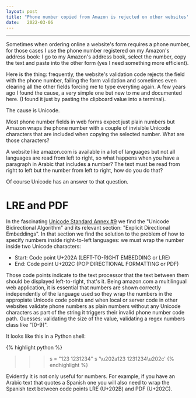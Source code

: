 ```yaml
---
layout: post
title: "Phone number copied from Amazon is rejected on other websites' forms"
date:   2022-03-06
---
```


---

Sometimes when ordering online a website's form requires a phone number, for those cases I use the phone number registered on my Amazon's address book: I go to my Amazon's address book, select the number, copy the text and paste into the other form (yes I need something more efficient). 

Here is the thing: frequently, the website's validation code rejects the field with the phone number, failing the form validation and sometimes even clearing all the other fields forcing me to type everyting again. A few years ago I found the cause, a very simple one but new to me and documented here. (I found it just by pasting the clipboard value into a terminal).

The cause is Unicode.

Most phone number fields in web forms expect just plain numbers but Amazon wraps the phone number with a couple of invisible Unicode characters that are included when copying the selected number. What are those characters?

A website like amazon.com is available in a lot of languages but not all languages are read from left to right, so what happens when you have a paragraph in Arabic that includes a number? The text must be read from right to left but the number from left to right, how do you do that?

Of course Unicode has an answer to that question.

# LRE and PDF

In the fascinating [Unicode Standard Annex #9](https://unicode.org/reports/tr9/) we find the "Unicode Bidirectional Algorithm" and its relevant section: "Explicit Directional Embeddings". In that section we find the solution to the problem of how to specify numbers inside right-to-left languages: we must wrap the number inside two Unicode characters:
- Start: Code point U+202A (LEFT-TO-RIGHT EMBEDDING or LRE)
- End: Code point U+202C (POP DIRECTIONAL FORMATTING or PDF)

Those code points indicate to the text processor that the text between them should be displayed left-to-right, that's it. Being amazon.com a multilingual web application, it is essential that numbers are shown correctly independently of the language used so they wrap the numbers in the appropiate Unicode code points and when local or server code in other websites validate phone numbers as plain numbers without any Unicode characters as part of the string it triggers their invalid phone number code path. Guesses: validating the size of the value, validating a regex numbers class like "[0-9]".

It looks like this in a Python shell:

{% highlight python %}
>>> s = "‪123 1231234‬"
>>> s
'\u202a123 1231234\u202c'
{% endhighlight %}

Evidently it is not only useful for numbers. For example, if you have an Arabic text that quotes a Spanish one you will also need to wrap the Spanish text between code points LRE (U+202B) and PDF (U+202C). 









